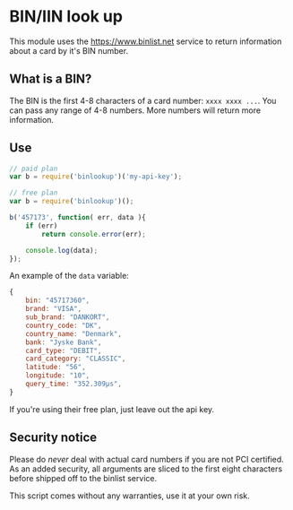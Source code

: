# BIN/IIN look up

This module uses the https://www.binlist.net service to return information
about a card by it's BIN number.

## What is a BIN?

The BIN is the first 4-8 characters of a card number: `xxxx xxxx ...`. You can
pass any range of 4-8 numbers. More numbers will return more information.

## Use

```js
// paid plan
var b = require('binlookup')('my-api-key');

// free plan
var b = require('binlookup')();

b('457173', function( err, data ){
	if (err)
		return console.error(err);

	console.log(data);
});
```

An example of the `data` variable:

```js
{
	bin: "45717360",
	brand: "VISA",
	sub_brand: "DANKORT",
	country_code: "DK",
	country_name: "Denmark",
	bank: "Jyske Bank",
	card_type: "DEBIT",
	card_category: "CLASSIC",
	latitude: "56",
	longitude: "10",
	query_time: "352.309µs",
}
```

If you're using their free plan, just leave out the api key.

## Security notice

Please do *never* deal with actual card numbers if you are not PCI certified.
As an added security, all arguments are sliced to the first eight characters
before shipped off to the binlist service.

This script comes without any warranties, use it at your own risk.
